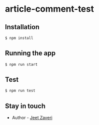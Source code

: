 # article-comment-test


## Installation

```bash
$ npm install
```

## Running the app

```bash
$ npm run start
```

## Test

```bash
$ npm run test
```

## Stay in touch

- Author - [Jeet Zaveri](https://github.com/jeetzaveri3699)
